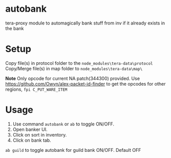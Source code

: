 # autobank

tera-proxy module to automagically bank stuff from inv if it already exists in the bank

# Setup

Copy file(s) in protocol folder to the `node_modules\tera-data\protocol`
Copy/Merge file(s) in map folder to `node_modules\tera-data\map\`

**Note**
Only opcode for current NA patch(344300) provided. Use https://github.com/Owyn/alex-packet-id-finder to get the opcodes for other regions, `fpi C_PUT_WARE_ITEM`

# Usage

 1. Use command `autobank` or `ab` to toggle ON/OFF.
 2. Open banker UI.
 3. Click on sort in inventory.
 4. Click on bank tab.

`ab guild` to toggle autobank for guild bank ON/OFF. Default OFF
